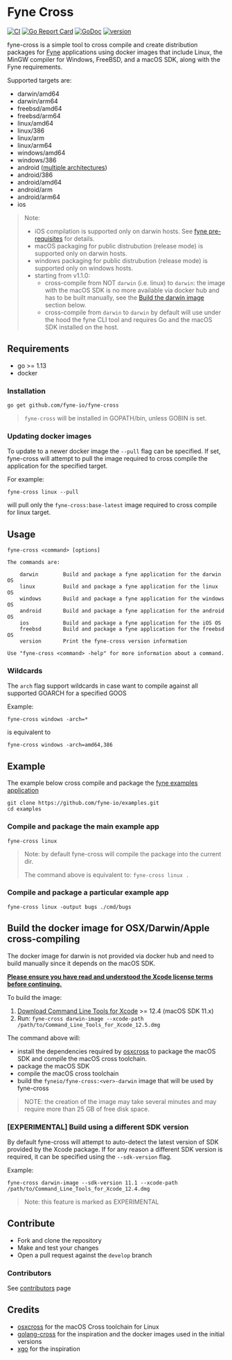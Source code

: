 # Fyne Cross

[![CI](https://github.com/fyne-io/fyne-cross/workflows/CI/badge.svg)](https://github.com/fyne-io/fyne-cross/actions?query=workflow%3ACI) [![Go Report Card](https://goreportcard.com/badge/github.com/fyne-io/fyne-cross)](https://goreportcard.com/report/github.com/fyne-io/fyne-cross) [![GoDoc](https://godoc.org/github.com/fyne-io/fyne-cross?status.svg)](http://godoc.org/github.com/fyne-io/fyne-cross) [![version](https://img.shields.io/github/v/tag/fyne-io/fyne-cross?label=version)]()

fyne-cross is a simple tool to cross compile and create distribution packages
for [Fyne](https://fyne.io) applications using docker images that include Linux,
the MinGW compiler for Windows, FreeBSD, and a macOS SDK, along with the Fyne
requirements.

Supported targets are:
  -  darwin/amd64
  -  darwin/arm64
  -  freebsd/amd64
  -  freebsd/arm64
  -  linux/amd64
  -  linux/386
  -  linux/arm
  -  linux/arm64
  -  windows/amd64
  -  windows/386
  -  android ([multiple architectures](https://developer.android.com/ndk/guides/abis))
  -  android/386
  -  android/amd64
  -  android/arm
  -  android/arm64
  -  ios

> Note: 
> - iOS compilation is supported only on darwin hosts. See [fyne pre-requisites](https://developer.fyne.io/started/#prerequisites) for details.
> - macOS packaging for public distrubution (release mode) is supported only on darwin hosts.
> - windows packaging for public distrubution (release mode) is supported only on windows hosts.
> - starting from v1.1.0:
>   - cross-compile from NOT `darwin` (i.e. linux) to `darwin`: the image with the macOS SDK is no more available via docker hub and has to be built manually, see the [Build the darwin image](#build_darwin_image) section below.
>   - cross-compile from `darwin` to `darwin` by default will use under the hood the fyne CLI tool and requires Go and the macOS SDK installed on the host.

## Requirements

- go >= 1.13
- docker

### Installation

```
go get github.com/fyne-io/fyne-cross
```

> `fyne-cross` will be installed in GOPATH/bin, unless GOBIN is set.

### Updating docker images

To update to a newer docker image the `--pull` flag can be specified.
If set, fyne-cross will attempt to pull the image required to cross compile the application for the specified target.

For example:

```
fyne-cross linux --pull
```

will pull only the `fyne-cross:base-latest` image required to cross compile for linux target.   

## Usage

```
fyne-cross <command> [options]

The commands are:

	darwin        Build and package a fyne application for the darwin OS
	linux         Build and package a fyne application for the linux OS
	windows       Build and package a fyne application for the windows OS
	android       Build and package a fyne application for the android OS
	ios           Build and package a fyne application for the iOS OS
	freebsd       Build and package a fyne application for the freebsd OS
	version       Print the fyne-cross version information

Use "fyne-cross <command> -help" for more information about a command.
```

### Wildcards

The `arch` flag support wildcards in case want to compile against all supported GOARCH for a specified GOOS

Example:

```
fyne-cross windows -arch=*
```

is equivalent to

```
fyne-cross windows -arch=amd64,386
```

## Example

The example below cross compile and package the [fyne examples application](https://github.com/fyne-io/examples)

```
git clone https://github.com/fyne-io/examples.git
cd examples
```

### Compile and package the main example app

```
fyne-cross linux
```

> Note: by default fyne-cross will compile the package into the current dir.
>
> The command above is equivalent to: `fyne-cross linux .`

### Compile and package a particular example app

```
fyne-cross linux -output bugs ./cmd/bugs
```

## <a name="build_darwin_image"></a>Build the docker image for OSX/Darwin/Apple cross-compiling
The docker image for darwin is not provided via docker hub and need to build manually since it depends on the macOS SDK.

**[Please ensure you have read and understood the Xcode license
   terms before continuing.](https://www.apple.com/legal/sla/docs/xcode.pdf)**

To build the image:
1. [Download Command Line Tools for Xcode](https://developer.apple.com/download/more) >= 12.4 (macOS SDK 11.x)
2. Run: `fyne-cross darwin-image --xcode-path /path/to/Command_Line_Tools_for_Xcode_12.5.dmg`

The command above will:
- install the dependencies required by [osxcross](https://github.com/tpoechtrager/osxcross) to package the macOS SDK and compile the macOS cross toolchain.
- package the macOS SDK
- compile the macOS cross toolchain
- build the `fyneio/fyne-cross:<ver>-darwin` image that will be used by fyne-cross

> NOTE: the creation of the image may take several minutes and may require more than 25 GB of free disk space.

### [EXPERIMENTAL] Build using a different SDK version

By default fyne-cross will attempt to auto-detect the latest version of SDK provided by the Xcode package. If for any reason a different SDK version is required, it can be specified using the `--sdk-version` flag.

Example:

`fyne-cross darwin-image --sdk-version 11.1 --xcode-path /path/to/Command_Line_Tools_for_Xcode_12.4.dmg`

> Note: this feature is marked as EXPERIMENTAL

## Contribute

- Fork and clone the repository
- Make and test your changes
- Open a pull request against the `develop` branch

### Contributors

See [contributors](https://github.com/fyne-io/fyne-cross/graphs/contributors) page

## Credits

- [osxcross](https://github.com/tpoechtrager/osxcross) for the macOS Cross toolchain for Linux
- [golang-cross](https://github.com/docker/golang-cross) for the inspiration and the docker images used in the initial versions
- [xgo](https://github.com/karalabe/xgo) for the inspiration
